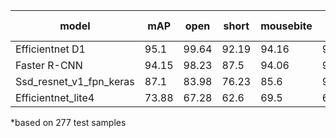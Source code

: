 | model |	mAP | open | short |	mousebite |	spur |	copper | pin-hole |
| --- |	--- | --- | --- |	--- |	--- |	--- | --- |
| Efficientnet D1 |	95.1 | 99.64 | 92.19 |	94.16 | 93.1 |	95.2 | 96.28 |
| Faster R-CNN |	94.15 | 98.23 | 87.5 |	94.06 | 92.23 |	96.29 | 96.57 |
| Ssd_resnet_v1_fpn_keras |	87.1 | 83.98 | 76.23 |	85.6 |	90.46 |	95.16 | 91.17 |
| Efficientnet_lite4 |	73.88 | 67.28	 | 62.6 |	69.5 |	69.77 |	83.6 | 78 |					

*based on 277 test samples					
